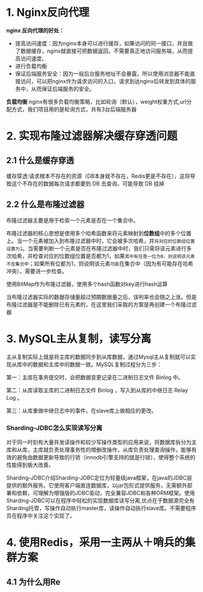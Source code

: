 # 1. Nginx反向代理
**nginx 反向代理的好处：**

-   提高访问速度：因为nginx本身可以进行缓存，如果访问的同一接口，并且做了数据缓存，nginx就直接可把数据返回，不需要真正地访问服务端，从而提高访问速度。
-   进行负载均衡
-   保证后端服务安全：因为一般后台服务地址不会暴露，所以使用浏览器不能直接访问，可以把nginx作为请求访问的入口，请求到达nginx后转发到具体的服务中，从而保证后端服务的安全。

**负载均衡**
nginx有很多负载均衡策略，比如轮询（默认），weight权重方式,url分配方式，我们项目用的是轮询方式，共有3台后端服务器

# 2. 实现布隆过滤器解决缓存穿透问题
## 2.1 什么是缓存穿透
缓存穿透:请求根本不存在的资源（DB本身就不存在，Redis更是不存在），这将导致这个不存在的数据每次请求都要到 DB 去查询，可能导致 DB 挂掉

## 2.2 什么是布隆过滤器
布隆过滤器主要是用于检索一个元素是否在一个集合中。

布隆过滤器的核心思想是使用多个哈希函数来将元素映射到**位数组**中的多个位置上。当一个元素被加入到布隆过滤器中时，它会被多次哈希，并`将对应的位数组位置设置为1`。当需要判断一个元素是否在布隆过滤器中时，我们只需将该元素进行多次哈希，并检查对应的位数组位置是否都为1，如果`其中有任意一位为0，则说明该元素不在集合中`；如果所有位都为1，则说明该元素`可能`在集合中（因为有可能存在哈希冲突），需要进一步检查。

使用BitMap作为布隆过滤器，使用多个hash函数对key进行hash运算

当布隆过滤器实际的数据存储量超过预期数据量之后，误判率也会随之上涨。但是布隆过滤器是不能删除已有元素的，在这里我们采取的方案是再创建一个布隆过滤器

# 3. MySQL主从复制，读写分离
主从复制实际上就是将主库的数据同步到从库数据，通过Mysql主从复制就可以实现从库中的数据和主库中的数据一致。MySQL复制过程分为三步：

第一：主库在事务提交时，会把数据变更记录在二进制日志文件 Binlog 中。

第二：从库读取主库的二进制日志文件 Binlog ，写入到从库的中继日志 Relay Log 。

第三：从库重做中继日志中的事件，在slave库上做相应的更改。

### Sharding-JDBC怎么实现读写分离

对于同一时刻有大量并发读操作和较少写操作类型的应用来说，将数据库拆分为主库和从库，主库就负责处理事务性的增删改操作，从库负责处理查询操作，能够有效的避免由数据更新导致的行锁（innodb引擎支持的就是行锁），使得整个系统的性能得到极大改善。

Sharding-JDBC介绍Sharding-JDBC定位为轻量级java框架，在java的JDBC层提供的额外服务。它使用客户端直连数据库，以jar包形式提供服务，无需额外部署和依赖，可理解为增强版的JDBC驱动，完全兼容JDBC和各种ORM框架。使用Sharding-JDBC可以在程序中轻松的实现数据库读写分离,优点在于数据源完全有Sharding托管，写操作自动执行master库，读操作自动执行slave库。不需要程序员在程序中关注这个实现了。

# 4. 使用Redis，采用一主两从＋哨兵的集群方案

## 4.1 为什么用Re
<!--stackedit_data:
eyJoaXN0b3J5IjpbLTEzODgwNDc1MywxNDk2NTMyNjA0XX0=
-->